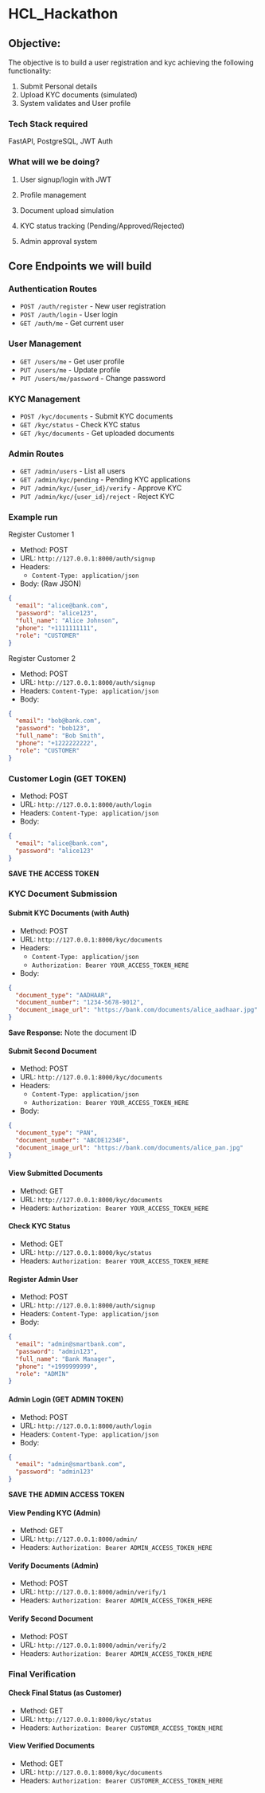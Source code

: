 # HCL_Hackathon

## Objective:
The objective is to build a user registration and kyc achieving the following functionality:
1. Submit Personal details
2. Upload KYC documents (simulated)
3. System validates and User profile

### Tech Stack required
FastAPI, PostgreSQL, JWT Auth

### What will we be doing?

1. User signup/login with JWT

2. Profile management

3. Document upload simulation

4. KYC status tracking (Pending/Approved/Rejected)

5. Admin approval system

## Core Endpoints we will build

### Authentication Routes
- `POST /auth/register` - New user registration
- `POST /auth/login` - User login
- `GET /auth/me` - Get current user

### User Management
- `GET /users/me` - Get user profile
- `PUT /users/me` - Update profile
- `PUT /users/me/password` - Change password

### KYC Management
- `POST /kyc/documents` - Submit KYC documents
- `GET /kyc/status` - Check KYC status
- `GET /kyc/documents` - Get uploaded documents

### Admin Routes
- `GET /admin/users` - List all users
- `GET /admin/kyc/pending` - Pending KYC applications
- `PUT /admin/kyc/{user_id}/verify` - Approve KYC
- `PUT /admin/kyc/{user_id}/reject` - Reject KYC


### Example run


Register Customer 1
- Method: POST
- URL: `http://127.0.0.1:8000/auth/signup`
- Headers: 
  - `Content-Type: application/json`
- Body: (Raw JSON)
```json
{
  "email": "alice@bank.com",
  "password": "alice123",
  "full_name": "Alice Johnson",
  "phone": "+1111111111",
  "role": "CUSTOMER"
}
```

Register Customer 2
- Method: POST
- URL: `http://127.0.0.1:8000/auth/signup`
- Headers: `Content-Type: application/json`
- Body:
```json
{
  "email": "bob@bank.com",
  "password": "bob123", 
  "full_name": "Bob Smith",
  "phone": "+1222222222",
  "role": "CUSTOMER"
}
```

### Customer Login (GET TOKEN)
- Method: POST
- URL: `http://127.0.0.1:8000/auth/login`
- Headers: `Content-Type: application/json`
- Body:
```json
{
  "email": "alice@bank.com",
  "password": "alice123"
}
```
**SAVE THE ACCESS TOKEN** 

### KYC Document Submission

#### Submit KYC Documents (with Auth)
- Method: POST
- URL: `http://127.0.0.1:8000/kyc/documents`
- Headers: 
  - `Content-Type: application/json`
  - `Authorization: Bearer YOUR_ACCESS_TOKEN_HERE` 
- Body:
```json
{
  "document_type": "AADHAAR",
  "document_number": "1234-5678-9012",
  "document_image_url": "https://bank.com/documents/alice_aadhaar.jpg"
}
```
**Save Response:** Note the document ID

#### Submit Second Document
- Method: POST
- URL: `http://127.0.0.1:8000/kyc/documents`
- Headers: 
  - `Content-Type: application/json`
  - `Authorization: Bearer YOUR_ACCESS_TOKEN_HERE`
- Body:
```json
{
  "document_type": "PAN",
  "document_number": "ABCDE1234F",
  "document_image_url": "https://bank.com/documents/alice_pan.jpg"
}
```

#### View Submitted Documents
- Method: GET
- URL: `http://127.0.0.1:8000/kyc/documents`
- Headers: `Authorization: Bearer YOUR_ACCESS_TOKEN_HERE`

#### Check KYC Status
- Method: GET
- URL: `http://127.0.0.1:8000/kyc/status`
- Headers: `Authorization: Bearer YOUR_ACCESS_TOKEN_HERE`

#### Register Admin User
- Method: POST
- URL: `http://127.0.0.1:8000/auth/signup`
- Headers: `Content-Type: application/json`
- Body:
```json
{
  "email": "admin@smartbank.com",
  "password": "admin123",
  "full_name": "Bank Manager",
  "phone": "+1999999999",
  "role": "ADMIN"
}
```

#### Admin Login (GET ADMIN TOKEN)
- Method: POST
- URL: `http://127.0.0.1:8000/auth/login`
- Headers: `Content-Type: application/json`
- Body:
```json
{
  "email": "admin@smartbank.com",
  "password": "admin123"
}
```
**SAVE THE ADMIN ACCESS TOKEN**

#### View Pending KYC (Admin)
- Method: GET
- URL: `http://127.0.0.1:8000/admin/`
- Headers: `Authorization: Bearer ADMIN_ACCESS_TOKEN_HERE`

#### Verify Documents (Admin)
- Method: POST
- URL: `http://127.0.0.1:8000/admin/verify/1` 
- Headers: `Authorization: Bearer ADMIN_ACCESS_TOKEN_HERE`

#### Verify Second Document
- Method: POST
- URL: `http://127.0.0.1:8000/admin/verify/2`
- Headers: `Authorization: Bearer ADMIN_ACCESS_TOKEN_HERE`

### Final Verification

#### Check Final Status (as Customer)
- Method: GET
- URL: `http://127.0.0.1:8000/kyc/status`
- Headers: `Authorization: Bearer CUSTOMER_ACCESS_TOKEN_HERE`

#### View Verified Documents
- Method: GET
- URL: `http://127.0.0.1:8000/kyc/documents`
- Headers: `Authorization: Bearer CUSTOMER_ACCESS_TOKEN_HERE`


